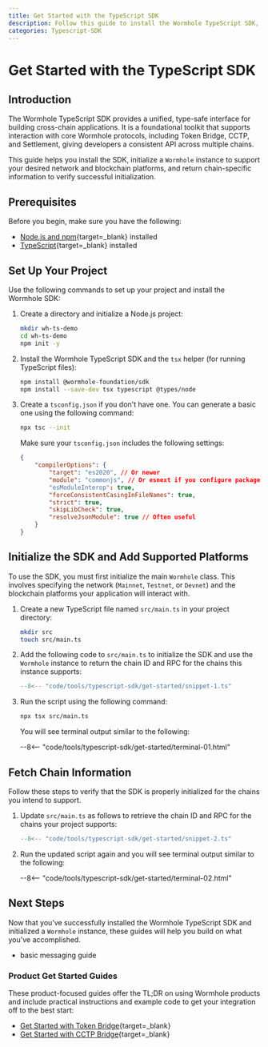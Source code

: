 ```yaml
---
title: Get Started with the TypeScript SDK
description: Follow this guide to install the Wormhole TypeScript SDK, initialize a Wormhole instance, and add the platforms your integration supports. 
categories: Typescript-SDK
---
```


# Get Started with the TypeScript SDK

## Introduction

The Wormhole TypeScript SDK provides a unified, type-safe interface for building cross-chain applications. It is a foundational toolkit that supports interaction with core Wormhole protocols, including Token Bridge, CCTP, and Settlement, giving developers a consistent API across multiple chains.

This guide helps you install the SDK, initialize a `Wormhole` instance to support your desired network and blockchain platforms, and return chain-specific information to verify successful initialization.

## Prerequisites

Before you begin, make sure you have the following:

 - [Node.js and npm](https://docs.npmjs.com/downloading-and-installing-node-js-and-npm){target=\_blank} installed
 - [TypeScript](https://www.typescriptlang.org/download/){target=\_blank} installed
 
## Set Up Your Project

Use the following commands to set up your project and install the Wormhole SDK:

1. Create a directory and initialize a Node.js project:

    ```bash
    mkdir wh-ts-demo
    cd wh-ts-demo
    npm init -y
    ```

2. Install the Wormhole TypeScript SDK and the `tsx` helper (for running TypeScript files):

    ```bash
    npm install @wormhole-foundation/sdk
    npm install --save-dev tsx typescript @types/node
    ```

3. Create a `tsconfig.json` if you don't have one. You can generate a basic one using the following command:

    ```bash
    npx tsc --init
    ```

    Make sure your `tsconfig.json` includes the following settings:

    ```json 
    {
        "compilerOptions": {
            "target": "es2020", // Or newer
            "module": "commonjs", // Or esnext if you configure package.json type: "module"
            "esModuleInterop": true,
            "forceConsistentCasingInFileNames": true,
            "strict": true,
            "skipLibCheck": true,
            "resolveJsonModule": true // Often useful
        }
    }
    ```

## Initialize the SDK and Add Supported Platforms

To use the SDK, you must first initialize the main `Wormhole` class. This involves specifying the network (`Mainnet`, `Testnet`, or `Devnet`) and the blockchain platforms your application will interact with.

1. Create a new TypeScript file named `src/main.ts` in your project directory:

    ```bash
    mkdir src
    touch src/main.ts
    ```

2. Add the following code to `src/main.ts` to initialize the SDK and use the `Wormhole` instance to return the chain ID and RPC for the chains this instance supports:

    ```ts title="src/main.ts"
    --8<-- "code/tools/typescript-sdk/get-started/snippet-1.ts"
    ```

3. Run the script using the following command:

    ```bash
    npx tsx src/main.ts
    ```

    You will see terminal output similar to the following:

    --8<-- "code/tools/typescript-sdk/get-started/terminal-01.html"

## Fetch Chain Information

Follow these steps to verify that the SDK is properly initialized for the chains you intend to support.

1. Update `src/main.ts` as follows to retrieve the chain ID and RPC for the chains your project supports:

    ```ts title="src/main.ts"
    --8<-- "code/tools/typescript-sdk/get-started/snippet-2.ts"
    ```

2. Run the updated script again and you will see terminal output similar to the following:

    --8<-- "code/tools/typescript-sdk/get-started/terminal-02.html"
    
## Next Steps

Now that you’ve successfully installed the Wormhole TypeScript SDK and initialized a `Wormhole` instance, these guides will help you build on what you've accomplished.

<!-- TODO What else should go here? -->
- basic messaging guide
### Product Get Started Guides

These product-focused guides offer the TL;DR on using Wormhole products and include practical instructions and example code to get your integration off to the best start: 

- [Get Started with Token Bridge](TODO){target=\_blank}
- [Get Started with CCTP Bridge](TODO){target=\_blank}




